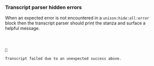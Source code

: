 
### Transcript parser hidden errors

When an expected error is not encountered in a `unison:hide:all:error` block
then the transcript parser should print the stanza
and surface a helpful message.


```



🛑

Transcript failed due to an unexpected success above.
